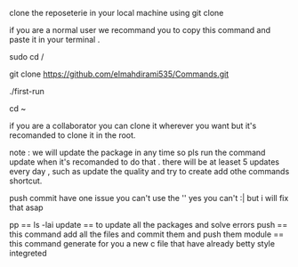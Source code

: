 clone the reposeterie in your local machine using git clone 

if you are a normal user we recommand you to copy this command and paste it in your terminal .

sudo cd /


git clone https://github.com/elmahdirami535/Commands.git


./first-run


cd ~

if you are a collaborator you can clone it wherever you want but it's recomanded to clone it in the root.
 
note : we will update the package in any time so pls run the command update when it's recomanded to do that . there will be at leaset 5 updates every day , such as update the quality and try to create add othe commands shortcut.

push commit have one issue you can't use the '' yes you can't :| but i will fix that asap 

pp == ls -lai
update == to update all the packages and solve errors 
push == this command add all the files and commit them and push them 
module == this command generate for you a new c file that have already betty style integreted 
